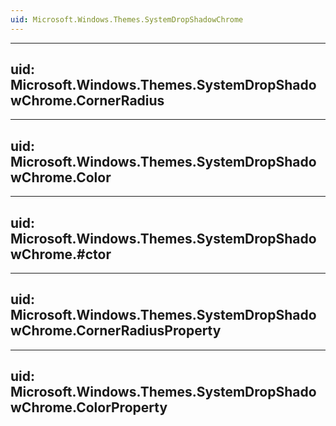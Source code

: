 ```yaml
---
uid: Microsoft.Windows.Themes.SystemDropShadowChrome
---
```


---
uid: Microsoft.Windows.Themes.SystemDropShadowChrome.CornerRadius
---

---
uid: Microsoft.Windows.Themes.SystemDropShadowChrome.Color
---

---
uid: Microsoft.Windows.Themes.SystemDropShadowChrome.#ctor
---

---
uid: Microsoft.Windows.Themes.SystemDropShadowChrome.CornerRadiusProperty
---

---
uid: Microsoft.Windows.Themes.SystemDropShadowChrome.ColorProperty
---
